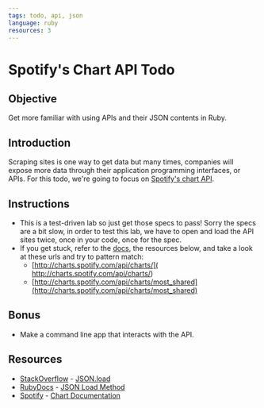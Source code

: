 ```yaml
---
tags: todo, api, json
language: ruby
resources: 3
---
```


# Spotify's Chart API Todo

## Objective

Get more familiar with using APIs and their JSON contents in Ruby.

## Introduction

Scraping sites is one way to get data but many times, companies will expose more data through their application programming interfaces, or APIs. For this todo, we're going to focus on [Spotify's chart API](http://charts.spotify.com/docs).

## Instructions
* This is a test-driven lab so just get those specs to pass! Sorry the specs are a bit slow, in order to test this lab, we have to open and load the API sites twice, once in your code, once for the spec. 
* If you get stuck, refer to the [docs](http://charts.spotify.com/docs), the resources below, and take a look at these urls and try to pattern match: 
  * [http://charts.spotify.com/api/charts/]( http://charts.spotify.com/api/charts/)
  * [http://charts.spotify.com/api/charts/most_shared](http://charts.spotify.com/api/charts/most_shared)

## Bonus
* Make a command line app that interacts with the API.

## Resources
* [StackOverflow](http://stackoverflow.com/) - [JSON.load](http://stackoverflow.com/questions/18581792/ruby-on-rails-and-json-parser-from-url?answertab=votes#tab-top)
* [RubyDocs](http://www.ruby-doc.org/) - [JSON Load Method](http://www.ruby-doc.org/stdlib-2.0.0/libdoc/json/rdoc/JSON.html#method-i-load)
* [Spotify](https://developer.spotify.com/) - [Chart Documentation](http://charts.spotify.com/docs)
